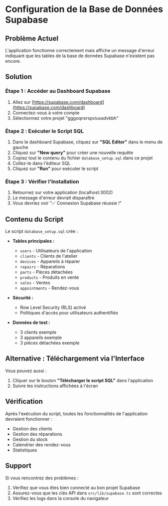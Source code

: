 # Configuration de la Base de Données Supabase

## Problème Actuel

L'application fonctionne correctement mais affiche un message d'erreur indiquant que les tables de la base de données Supabase n'existent pas encore.

## Solution

### Étape 1 : Accéder au Dashboard Supabase

1. Allez sur [https://supabase.com/dashboard](https://supabase.com/dashboard)
2. Connectez-vous à votre compte
3. Sélectionnez votre projet "gggoqnxrspviuxadvkbh"

### Étape 2 : Exécuter le Script SQL

1. Dans le dashboard Supabase, cliquez sur **"SQL Editor"** dans le menu de gauche
2. Cliquez sur **"New query"** pour créer une nouvelle requête
3. Copiez tout le contenu du fichier `database_setup.sql` dans ce projet
4. Collez-le dans l'éditeur SQL
5. Cliquez sur **"Run"** pour exécuter le script

### Étape 3 : Vérifier l'Installation

1. Retournez sur votre application (localhost:3002)
2. Le message d'erreur devrait disparaître
3. Vous devriez voir "✅ Connexion Supabase réussie !"

## Contenu du Script

Le script `database_setup.sql` crée :

- **Tables principales :**
  - `users` - Utilisateurs de l'application
  - `clients` - Clients de l'atelier
  - `devices` - Appareils à réparer
  - `repairs` - Réparations
  - `parts` - Pièces détachées
  - `products` - Produits en vente
  - `sales` - Ventes
  - `appointments` - Rendez-vous

- **Sécurité :**
  - Row Level Security (RLS) activé
  - Politiques d'accès pour utilisateurs authentifiés

- **Données de test :**
  - 3 clients exemple
  - 3 appareils exemple
  - 3 pièces détachées exemple

## Alternative : Téléchargement via l'Interface

Vous pouvez aussi :
1. Cliquer sur le bouton **"Télécharger le script SQL"** dans l'application
2. Suivre les instructions affichées à l'écran

## Vérification

Après l'exécution du script, toutes les fonctionnalités de l'application devraient fonctionner :
- Gestion des clients
- Gestion des réparations
- Gestion du stock
- Calendrier des rendez-vous
- Statistiques

## Support

Si vous rencontrez des problèmes :
1. Vérifiez que vous êtes bien connecté au bon projet Supabase
2. Assurez-vous que les clés API dans `src/lib/supabase.ts` sont correctes
3. Vérifiez les logs dans la console du navigateur
